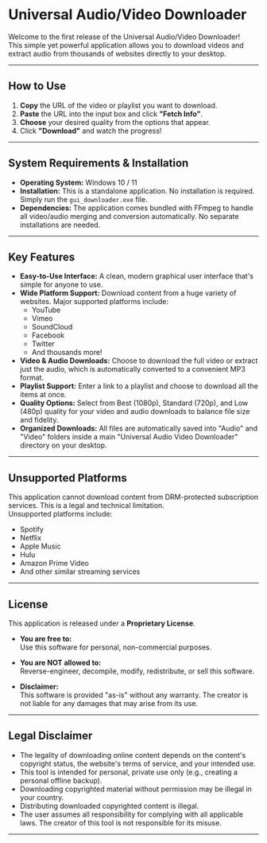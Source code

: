 # Universal Audio/Video Downloader

Welcome to the first release of the Universal Audio/Video Downloader!  
This simple yet powerful application allows you to download videos and extract audio from thousands of websites directly to your desktop.

---

## How to Use

1. **Copy** the URL of the video or playlist you want to download.
2. **Paste** the URL into the input box and click **"Fetch Info"**.
3. **Choose** your desired quality from the options that appear.
4. Click **"Download"** and watch the progress!

---

## System Requirements & Installation

- **Operating System:** Windows 10 / 11  
- **Installation:** This is a standalone application. No installation is required. Simply run the `gui_downloader.exe` file.
- **Dependencies:** The application comes bundled with FFmpeg to handle all video/audio merging and conversion automatically. No separate installations are needed.

---

## Key Features

- **Easy-to-Use Interface:** A clean, modern graphical user interface that's simple for anyone to use.
- **Wide Platform Support:** Download content from a huge variety of websites. Major supported platforms include:  
  - YouTube  
  - Vimeo  
  - SoundCloud  
  - Facebook  
  - Twitter  
  - And thousands more!
- **Video & Audio Downloads:** Choose to download the full video or extract just the audio, which is automatically converted to a convenient MP3 format.
- **Playlist Support:** Enter a link to a playlist and choose to download all the items at once.
- **Quality Options:** Select from Best (1080p), Standard (720p), and Low (480p) quality for your video and audio downloads to balance file size and fidelity.
- **Organized Downloads:** All files are automatically saved into "Audio" and "Video" folders inside a main "Universal Audio Video Downloader" directory on your desktop.

---

## Unsupported Platforms

This application cannot download content from DRM-protected subscription services. This is a legal and technical limitation.  
Unsupported platforms include:
- Spotify
- Netflix
- Apple Music
- Hulu
- Amazon Prime Video
- And other similar streaming services

---

## License

This application is released under a **Proprietary License**.

- **You are free to:**  
  Use this software for personal, non-commercial purposes.

- **You are NOT allowed to:**  
  Reverse-engineer, decompile, modify, redistribute, or sell this software.

- **Disclaimer:**  
  This software is provided "as-is" without any warranty. The creator is not liable for any damages that may arise from its use.

---

## Legal Disclaimer

- The legality of downloading online content depends on the content's copyright status, the website's terms of service, and your intended use.
- This tool is intended for personal, private use only (e.g., creating a personal offline backup).
- Downloading copyrighted material without permission may be illegal in your country.
- Distributing downloaded copyrighted content is illegal.
- The user assumes all responsibility for complying with all applicable laws. The creator of this tool is not responsible for its misuse.

---
